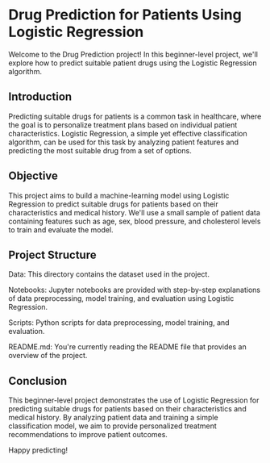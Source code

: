 # Drug Prediction for Patients Using Logistic Regression

Welcome to the Drug Prediction project! In this beginner-level project, we'll explore how to predict suitable patient drugs using the Logistic Regression algorithm.

## Introduction

Predicting suitable drugs for patients is a common task in healthcare, where the goal is to personalize treatment plans based on individual patient characteristics. Logistic Regression, a simple yet effective classification algorithm, can be used for this task by analyzing patient features and predicting the most suitable drug from a set of options.

## Objective

This project aims to build a machine-learning model using Logistic Regression to predict suitable drugs for patients based on their characteristics and medical history. We'll use a small sample of patient data containing features such as age, sex, blood pressure, and cholesterol levels to train and evaluate the model.

## Project Structure

Data: This directory contains the dataset used in the project.

Notebooks: Jupyter notebooks are provided with step-by-step explanations of data preprocessing, model training, and 
evaluation using Logistic Regression.

Scripts: Python scripts for data preprocessing, model training, and evaluation.

README.md: You're currently reading the README file that provides an overview of the project.

## Conclusion

This beginner-level project demonstrates the use of Logistic Regression for predicting suitable drugs for patients based on their characteristics and medical history. By analyzing patient data and training a simple classification model, we aim to provide personalized treatment recommendations to improve patient outcomes.

Happy predicting!

